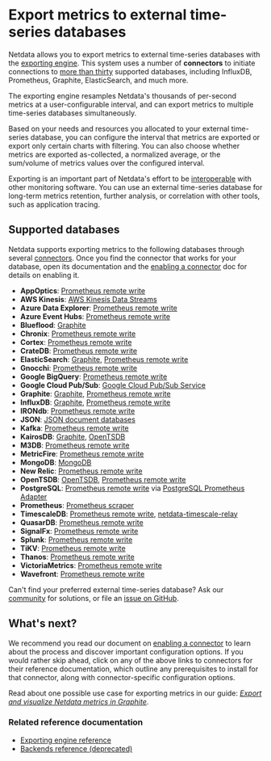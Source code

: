 <!--
title: "Export metrics to external time-series databases"
description: "Use the exporting engine to send Netdata metrics to popular external time series databases for long-term storage or further analysis."
custom_edit_url: https://github.com/netdata/netdata/edit/master/docs/export/external-databases.md
-->

# Export metrics to external time-series databases

Netdata allows you to export metrics to external time-series databases with the [exporting
engine](/exporting/README.md). This system uses a number of **connectors** to initiate connections to [more than
thirty](#supported-databases) supported databases, including InfluxDB, Prometheus, Graphite, ElasticSearch, and much
more. 

The exporting engine resamples Netdata's thousands of per-second metrics at a user-configurable interval, and can export
metrics to multiple time-series databases simultaneously.

Based on your needs and resources you allocated to your external time-series database, you can configure the interval
that metrics are exported or export only certain charts with filtering. You can also choose whether metrics are exported
as-collected, a normalized average, or the sum/volume of metrics values over the configured interval.

Exporting is an important part of Netdata's effort to be [interoperable](/docs/overview/netdata-monitoring-stack.md)
with other monitoring software. You can use an external time-series database for long-term metrics retention, further
analysis, or correlation with other tools, such as application tracing.

## Supported databases

Netdata supports exporting metrics to the following databases through several
[connectors](/exporting/README.md#features). Once you find the connector that works for your database, open its
documentation and the [enabling a connector](/docs/export/enable-connector.md) doc for details on enabling it.

-   **AppOptics**: [Prometheus remote write](/exporting/prometheus/remote_write/README.md)
-   **AWS Kinesis**: [AWS Kinesis Data Streams](/exporting/aws_kinesis/README.md)
-   **Azure Data Explorer**: [Prometheus remote write](/exporting/prometheus/remote_write/README.md)
-   **Azure Event Hubs**: [Prometheus remote write](/exporting/prometheus/remote_write/README.md)
-   **Blueflood**: [Graphite](/exporting/graphite/README.md)
-   **Chronix**: [Prometheus remote write](/exporting/prometheus/remote_write/README.md)
-   **Cortex**: [Prometheus remote write](/exporting/prometheus/remote_write/README.md)
-   **CrateDB**: [Prometheus remote write](/exporting/prometheus/remote_write/README.md)
-   **ElasticSearch**: [Graphite](/exporting/graphite/README.md), [Prometheus remote
    write](/exporting/prometheus/remote_write/README.md)
-   **Gnocchi**: [Prometheus remote write](/exporting/prometheus/remote_write/README.md)
-   **Google BigQuery**: [Prometheus remote write](/exporting/prometheus/remote_write/README.md)
-   **Google Cloud Pub/Sub**: [Google Cloud Pub/Sub Service](/exporting/pubsub/README.md)
-   **Graphite**: [Graphite](/exporting/graphite/README.md), [Prometheus remote
    write](/exporting/prometheus/remote_write/README.md)
-   **InfluxDB**: [Graphite](/exporting/graphite/README.md), [Prometheus remote
    write](/exporting/prometheus/remote_write/README.md)
-   **IRONdb**: [Prometheus remote write](/exporting/prometheus/remote_write/README.md)
-   **JSON**: [JSON document databases](/exporting/json/README.md)
-   **Kafka**: [Prometheus remote write](/exporting/prometheus/remote_write/README.md)
-   **KairosDB**: [Graphite](/exporting/graphite/README.md), [OpenTSDB](/exporting/opentsdb/README.md)
-   **M3DB**: [Prometheus remote write](/exporting/prometheus/remote_write/README.md)
-   **MetricFire**: [Prometheus remote write](/exporting/prometheus/remote_write/README.md)
-   **MongoDB**: [MongoDB](/exporting/mongodb/README.md)
-   **New Relic**: [Prometheus remote write](/exporting/prometheus/remote_write/README.md)
-   **OpenTSDB**: [OpenTSDB](/exporting/opentsdb/README.md), [Prometheus remote
    write](/exporting/prometheus/remote_write/README.md)
-   **PostgreSQL**: [Prometheus remote write](/exporting/prometheus/remote_write/README.md)
    via [PostgreSQL Prometheus Adapter](https://github.com/CrunchyData/postgresql-prometheus-adapter)
-   **Prometheus**: [Prometheus scraper](/exporting/prometheus/README.md)
-   **TimescaleDB**: [Prometheus remote write](/exporting/prometheus/remote_write/README.md),
    [netdata-timescale-relay](/exporting/TIMESCALE.md)
-   **QuasarDB**: [Prometheus remote write](/exporting/prometheus/remote_write/README.md)
-   **SignalFx**: [Prometheus remote write](/exporting/prometheus/remote_write/README.md)
-   **Splunk**: [Prometheus remote write](/exporting/prometheus/remote_write/README.md)
-   **TiKV**: [Prometheus remote write](/exporting/prometheus/remote_write/README.md)
-   **Thanos**: [Prometheus remote write](/exporting/prometheus/remote_write/README.md)
-   **VictoriaMetrics**: [Prometheus remote write](/exporting/prometheus/remote_write/README.md)
-   **Wavefront**: [Prometheus remote write](/exporting/prometheus/remote_write/README.md)

Can't find your preferred external time-series database? Ask our [community](https://community.netdata.cloud/) for
solutions, or file an [issue on
GitHub](https://github.com/netdata/netdata/issues/new?assignees=&labels=bug%2Cneeds+triage&template=BUG_REPORT.yml).

## What's next?

We recommend you read our document on [enabling a connector](/docs/export/enable-connector.md) to learn about the
process and discover important configuration options. If you would rather skip ahead, click on any of the above links to
connectors for their reference documentation, which outline any prerequisites to install for that connector, along with
connector-specific configuration options.

Read about one possible use case for exporting metrics in our guide: [_Export and visualize Netdata metrics in
Graphite_](/docs/guides/export/export-netdata-metrics-graphite.md).

### Related reference documentation

-   [Exporting engine reference](/exporting/README.md)
-   [Backends reference (deprecated)](/backends/README.md)


